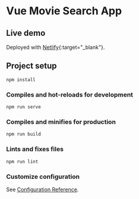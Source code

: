 # Vue Movie Search App

## Live demo
Deployed with [Netlify](https://v-movie-search-app.netlify.app/){:target="_blank"}.


## Project setup
```
npm install
```

### Compiles and hot-reloads for development
```
npm run serve
```

### Compiles and minifies for production
```
npm run build
```

### Lints and fixes files
```
npm run lint
```

### Customize configuration
See [Configuration Reference](https://cli.vuejs.org/config/).
